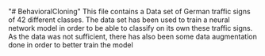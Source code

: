 "# BehavioralCloning" 
This file contains a Data set of German traffic signs of 42 different classes. 
The data set has been used to train a neural network model in order to be able to classify on its own these traffic signs.
As the data was not sufficient, there has also been some data augmentation done in order to better train the model
